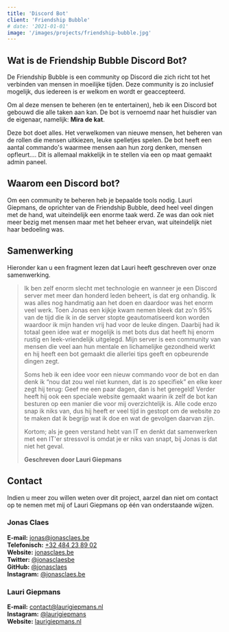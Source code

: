 ```yaml
---
title: 'Discord Bot'
client: 'Friendship Bubble'
# date: '2021-01-01'
image: '/images/projects/friendship-bubble.jpg'
---
```


## Wat is de Friendship Bubble Discord Bot?

De Friendship Bubble is een community op Discord die zich richt tot het
verbinden van mensen in moeilijke tijden. Deze community is zo inclusief
mogelijk, dus iedereen is er welkom en wordt er geaccepteerd.

Om al deze mensen te beheren (en te entertainen), heb ik een Discord bot
gebouwd die alle taken aan kan. De bot is vernoemd naar het huisdier van
de eigenaar, namelijk: **Mira de kat**.

Deze bot doet alles. Het verwelkomen van nieuwe mensen, het beheren van de
rollen die mensen uitkiezen, leuke spelletjes spelen. De bot heeft een
aantal commando's waarmee mensen aan hun zorg denken, mensen opfleurt....
Dit is allemaal makkelijk in te stellen via een op maat gemaakt admin
paneel.

## Waarom een Discord bot?

Om een community te beheren heb je bepaalde tools nodig. Lauri Giepmans,
de oprichter van de Friendship Bubble, deed heel veel dingen met de hand,
wat uiteindelijk een enorme taak werd. Ze was dan ook niet meer bezig met
mensen maar met het beheer ervan, wat uiteindelijk niet haar bedoeling
was.

## Samenwerking

Hieronder kan u een fragment lezen dat Lauri heeft geschreven over onze
samenwerking.

> Ik ben zelf enorm slecht met technologie en wanneer je een Discord
> server met meer dan honderd leden beheert, is dat erg onhandig. Ik was
> alles nog handmatig aan het doen en daardoor was het enorm veel werk.
> Toen Jonas een kijkje kwam nemen bleek dat zo'n 95% van de tijd die ik
> in de server stopte geautomatiseerd kon worden waardoor ik mijn handen
> vrij had voor de leuke dingen. Daarbij had ik totaal geen idee wat er
> mogelijk is met bots dus dat heeft hij enorm rustig en leek-vriendelijk
> uitgelegd. Mijn server is een community van mensen die veel aan hun
> mentale en lichamelijke gezondheid werkt en hij heeft een bot gemaakt
> die allerlei tips geeft en opbeurende dingen zegt.
> 
> Soms heb ik een idee voor een nieuw commando voor de bot en dan denk ik
> “nou dat zou wel niet kunnen, dat is zo specifiek” en elke keer zegt hij
> terug: Geef me een paar dagen, dan is het geregeld! Verder heeft hij ook
> een speciale website gemaakt waarin ik zelf de bot kan besturen op een
> manier die voor mij overzichtelijk is. Alle code enzo snap ik niks van,
> dus hij heeft er veel tijd in gestopt om de website zo te maken dat ik
> begrijp wat ik doe en wat de gevolgen daarvan zijn.
> 
> Kortom; als je geen verstand hebt van IT en denkt dat samenwerken met
> een IT'er stressvol is omdat je er niks van snapt, bij Jonas is dat niet
> het geval.
> 
> **Geschreven door Lauri Giepmans**

## Contact

Indien u meer zou willen weten over dit project, aarzel dan niet om
contact op te nemen met mij of Lauri Giepmans op één van onderstaande
wijzen.

### Jonas Claes

**E-mail:** [jonas@jonasclaes.be](mailto:jonas@jonasclaes.be)  
**Telefonisch:** [+32 484 23 89 02](tel:+32484238902)  
**Website:** [jonasclaes.be](https://jonasclaes.be)  
**Twitter:** [@jonasclaesbe](https://twitter.com/jonasclaesbe)  
**GitHub:** [@jonasclaes](https://github.com/jonasclaes)  
**Instagram:** [@jonasclaes.be](https://instagram.com/jonasclaes.be)  

### Lauri Giepmans

**E-mail:** [contact@laurigiepmans.nl](mailto:contact@laurigiepmans.nl)  
**Instagram:** [@laurigiepmans](https://instagram.com/laurigiepmans)  
**Website:** [laurigiepmans.nl](https://laurigiepmans.nl)  
